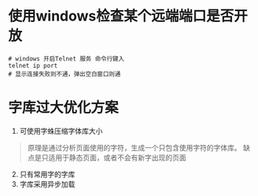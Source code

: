 # 使用windows检查某个远端端口是否开放
```shell script
# windows 开启Telnet 服务 命令行键入
telnet ip port
# 显示连接失败则不通，弹出空白窗口则通
```


# 字库过大优化方案
1. 可使用字蛛压缩字体库大小
>原理是通过分析页面使用的字符，生成一个只包含使用字符的字体库。
缺点是只适用于静态页面，或者不会有新字出现的页面
2. 只有常用字的字库
3. 字库采用异步加载
